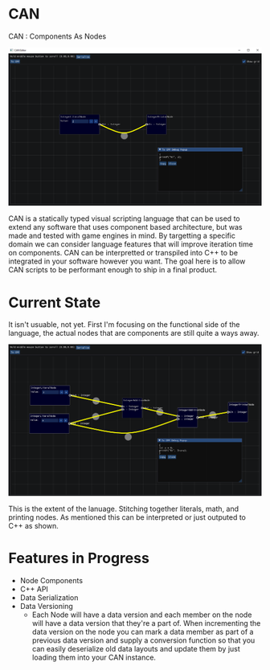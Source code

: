 # CAN
CAN : Components As Nodes

![Alt text](ReadmeImages/basic.png?raw=true "Basic")

CAN is a statically typed visual scripting language that can be used to extend any software that uses component based architecture, but was made and tested with game engines in mind.
By targetting a specific domain we can consider language features that will improve iteration time on components.
CAN can be interpretted or transpiled into C++ to be integrated in your software however you want.  The goal here is to allow CAN scripts to be performant enough to ship in a final product.

# Current State
It isn't usuable, not yet.
First I'm focusing on the functional side of the language, the actual nodes that are components are still quite a ways away.

![Alt text](ReadmeImages/complex.png?raw=true "Complex")

This is the extent of the lanuage.  Stitching together literals, math, and printing nodes.  As mentioned this can be interpreted or just outputed to C++ as shown.

# Features in Progress
* Node Components
* C++ API
* Data Serialization
* Data Versioning
  * Each Node will have a data version and each member on the node will have a data version that they're a part of.  When incrementing the data version on the node you can mark a data member as part of a previous data version and supply a conversion function so that you can easily deserialize old data layouts and update them by just loading them into your CAN instance.
